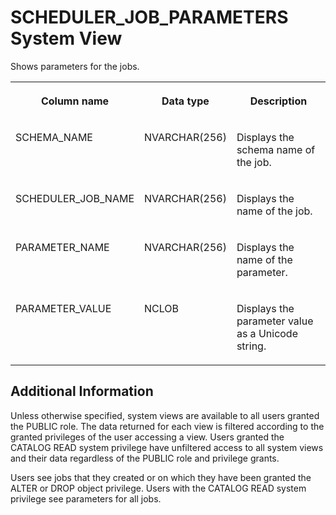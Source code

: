 <!-- loioc63874da0e89479aa7919291abcbc144 -->

# SCHEDULER\_JOB\_PARAMETERS System View

Shows parameters for the jobs.




<table>
<tr>
<th valign="top">

Column name

</th>
<th valign="top">

Data type

</th>
<th valign="top">

Description

</th>
</tr>
<tr>
<td valign="top">

SCHEMA\_NAME

</td>
<td valign="top">

NVARCHAR\(256\)

</td>
<td valign="top">

Displays the schema name of the job.

</td>
</tr>
<tr>
<td valign="top">

SCHEDULER\_JOB\_NAME

</td>
<td valign="top">

NVARCHAR\(256\)

</td>
<td valign="top">

Displays the name of the job.

</td>
</tr>
<tr>
<td valign="top">

PARAMETER\_NAME

</td>
<td valign="top">

NVARCHAR\(256\)

</td>
<td valign="top">

Displays the name of the parameter.

</td>
</tr>
<tr>
<td valign="top">

PARAMETER\_VALUE

</td>
<td valign="top">

NCLOB

</td>
<td valign="top">

Displays the parameter value as a Unicode string.

</td>
</tr>
</table>



<a name="loioc63874da0e89479aa7919291abcbc144__section_el4_mkv_b3b"/>

## Additional Information

Unless otherwise specified, system views are available to all users granted the PUBLIC role. The data returned for each view is filtered according to the granted privileges of the user accessing a view. Users granted the CATALOG READ system privilege have unfiltered access to all system views and their data regardless of the PUBLIC role and privilege grants.

Users see jobs that they created or on which they have been granted the ALTER or DROP object privilege. Users with the CATALOG READ system privilege see parameters for all jobs.

